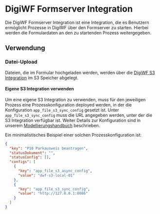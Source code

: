 # DigiWF Formserver Integration

Die DigiWF Formserver Integration ist eine Integration, die es Benutzern ermöglicht Prozesse in DigiWF über den Formserver
zu starten.
Hierbei werden die Formulardaten an den zu startenden Prozess weitergegeben.

## Verwendung

### Datei-Upload

Dateien, die im Formular hochgeladen werden, werden über die [DigiWF S3 Integration](digiwf-s3-integration.md) im S3 Speicher abgelegt.

#### Eigene S3 Integration verwenden

Um eine eigene S3 Integration zu verwenden, muss für den jeweiligen Prozess eine Prozesskonfiguration deployed werden, 
in der die Konfiguration `app_file_s3_sync_config` gesetzt ist. Unter `app_file_s3_sync_config` muss die URL angegeben werden,
unter der die S3 Integration verfügbar ist.
Weiter Details zur Konfiguration sind in unserem [Modellierungshandbuch](../modeling/processes/config/README.md) beschrieben.

Ein minimalistisches Beispiel einer solchen Prozesskonfiguration ist:

```json
{
  "key": "P10 Parkausweis beantragen",
  "statusDokument": "",
  "statusConfig": [],
  "configs": [
    {
      "key": "app_file_s3_async_config",
      "value": "dwf-s3-local-01"
    },
    {
      "key": "app_file_s3_sync_config",
      "value": "http://127.0.0.1:8086"
    }
  ]
}
```
